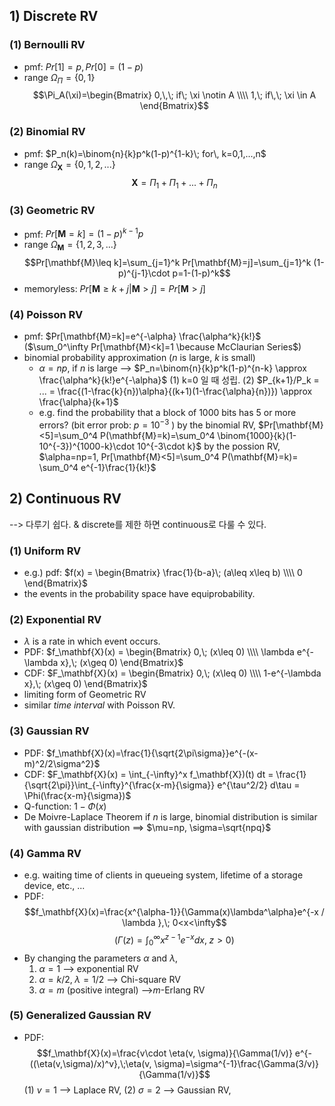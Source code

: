
## 1) Discrete RV

### (1) Bernoulli RV
- pmf: $Pr[1]=p, Pr[0]=(1-p)$
- range $\Omega_\Pi=\{0, 1\}$ 
$$\Pi_A(\xi)=\begin{Bmatrix} 0,\,\; if\; \xi \notin A \\\\ 1,\; if\,\; \xi \in A \end{Bmatrix}$$

### (2) Binomial RV
- pmf: $P_n(k)=\binom{n}{k}p^k(1-p)^{1-k}\; for\, k=0,1,...,n$
- range $\Omega_\mathbf{X}=\{0, 1, 2, ...\}$
$$\mathbf{X}=\Pi_1+\Pi_1+...+\Pi_n$$

### (3) Geometric RV
- pmf: $Pr[\mathbf{M}=k]=(1-p)^{k-1}p$
- range $\Omega_\mathbf{M} = \{1, 2, 3,...\}$ $$Pr[\mathbf{M}\leq k]=\sum_{j=1}^k Pr[\mathbf{M}=j]=\sum_{j=1}^k (1-p)^{j-1}\cdot p=1-(1-p)^k$$
- memoryless: $Pr[\mathbf{M}\geq k+j|\mathbf{M}>j]=Pr[\mathbf{M}>j]$ 

### (4) Poisson RV
- pmf: $Pr[\mathbf{M}=k]=e^{-\alpha} \frac{\alpha^k}{k!}$ ($\sum_0^\infty Pr[\mathbf{M}<k]=1 \because McClaurian Series$)
- binomial probability approximation ($n$ is large, $k$ is small)
    + $\alpha = np$, if $n$ is large  --> $P_n=\binom{n}{k}p^k(1-p)^{n-k} \approx \frac{\alpha^k}{k!}e^{-\alpha}$ 
        (1) k=0 일 때 성립.
        (2) $P_{k+1}/P_k = ... = \frac{(1-\frac{k}{n})\alpha}{(k+1)(1-\frac{\alpha}{n})}) \approx \frac{\alpha}{k+1}$ 
    + e.g. find the probability that a block of 1000 bits has 5 or more errors? (bit error prob: $p=10^{-3}$ )
          by the binomial RV, $Pr[\mathbf{M}<5]=\sum_0^4 P(\mathbf{M}=k)=\sum_0^4 \binom{1000}{k}(1-10^{-3})^{1000-k}\cdot 10^{-3\cdot k}$ 
          by the possion RV, $\alpha=np=1, Pr[\mathbf{M}<5]=\sum_0^4 P(\mathbf{M}=k)= \sum_0^4 e^{-1}\frac{1}{k!}$ 


## 2) Continuous RV
--> 다루기 쉽다. & discrete를 제한 하면 continuous로 다룰 수 있다.

### (1) Uniform RV
- e.g.) pdf: $f(x) = \begin{Bmatrix} \frac{1}{b-a}\; (a\leq x\leq b) \\\\ 0 \end{Bmatrix}$
- the events in the probability space have equiprobability.

### (2) Exponential RV
- $\lambda$ is a rate in which event occurs.
- PDF: $f_\mathbf{X}(x) = \begin{Bmatrix} 0,\; (x\leq 0) \\\\ \lambda e^{-\lambda x},\; (x\geq 0) \end{Bmatrix}$
- CDF: $F_\mathbf{X}(x) = \begin{Bmatrix} 0,\; (x\leq 0) \\\\ 1-e^{-\lambda x},\; (x\geq 0) \end{Bmatrix}$
- limiting form of Geometric RV
- similar *time interval* with Poisson RV.

### (3) Gaussian RV
- PDF: $f_\mathbf{X}(x)=\frac{1}{\sqrt{2\pi\sigma}}e^{-(x-m)^2/2\sigma^2}$ 
- CDF: $F_\mathbf{X}(x) = \int_{-\infty}^x f_\mathbf{X})(t) dt = \frac{1}{\sqrt{2\pi}}\int_{-\infty}^{\frac{x-m}{\sigma}} e^{\tau^2/2} d\tau = \Phi(\frac{x-m}{\sigma})$
- Q-function: $1-\Phi(x)$   
- De Moivre-Laplace Theorem
    if $n$ is large, binomial distribution is similar with gaussian distribution 
    ==> $\mu=np, \sigma=\sqrt{npq}$

### (4) Gamma RV 
- e.g. waiting time of clients in queueing system, lifetime of a storage device, etc., ...
- PDF: $$f_\mathbf{X}(x)=\frac{x^{\alpha-1}}{\Gamma(x)\lambda^\alpha}e^{-x / \lambda },\; 0<x<\infty$$ $$ (\Gamma(z)=\int_0^\infty x^{z-1}e^{-x}dx,\; z>0)$$ 
- By changing the parameters $\alpha$ and $\lambda$,
    1) $\alpha=1$ --> exponential RV
    2) $\alpha=k/2,\; \lambda=1/2$ --> Chi-square RV
    3) $\alpha=m$ (positive integral) -->$m$-Erlang RV

### (5) Generalized Gaussian RV
- PDF: $$f_\mathbf{X}(x)=\frac{v\cdot \eta(v, \sigma)}{\Gamma(1/v)} e^{-((\eta(v,\sigma)/x)^v},\;\eta(v, \sigma)=\sigma^{-1}\frac{\Gamma(3/v)}{\Gamma(1/v)}$$
  (1) $v=1$ --> Laplace RV, 
  (2) $\sigma=2$ --> Gaussian RV,